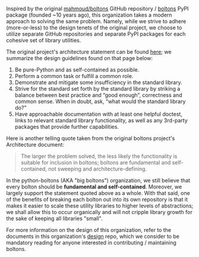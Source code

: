Inspired by the original [mahmoud/boltons][1] GitHub repository / [boltons][3]
PyPI package (founded ~10 years ago), this organization takes a modern approach
to solving the same problem.  Namely, while we strive to adhere (more-or-less)
to the design tenets of the original project, we choose to utilize separate
GitHub repositories and separate PyPI packages for each cohesive set of library
utilities.

The original project's architecture statement can be found [here][2]; we
summarize the design guidelines found on that page below:

1. Be pure-Python and as self-contained as possible.
1. Perform a common task or fulfill a common role.
1. Demonstrate and mitigate some insufficiency in the standard library.
1. Strive for the standard set forth by the standard library by striking a
   balance between best practice and “good enough”, correctness and common
   sense. When in doubt, ask, “what would the standard library do?”
1. Have approachable documentation with at least one helpful doctest, links to
   relevant standard library functionality, as well as any 3rd-party packages
   that provide further capabilities.

Here is another telling quote taken from the original boltons project's
Architecture document:

> The larger the problem solved, the less likely the functionality is suitable
> for inclusion in boltons; boltons are fundamental and self-contained, not
> sweeping and architecture-defining.

In the python-boltons (AKA "big boltons") organization, we still believe that
every bolton should be **fundamental and self-contained**.  Moreover, we
largely support the statement quoted above as a whole. With that said, one of
the benefits of breaking each bolton out into its own repository is that it
makes it easier to scale these utility libraries to higher levels of
abstractions; we shall allow this to occur organically and will not cripple
library growth for the sake of keeping all libraries "small".

For more information on the design of this organization, refer to the documents
in this organization's [design][4] repo, which we consider to be mandatory
reading for anyone interested in contributing / maintaining boltons.


[1]: https://github.com/mahmoud/boltons
[2]: https://boltons.readthedocs.io/en/latest/architecture.html
[3]: https://pypi.org/project/boltons/
[4]: https://github.com/python-boltons/design
